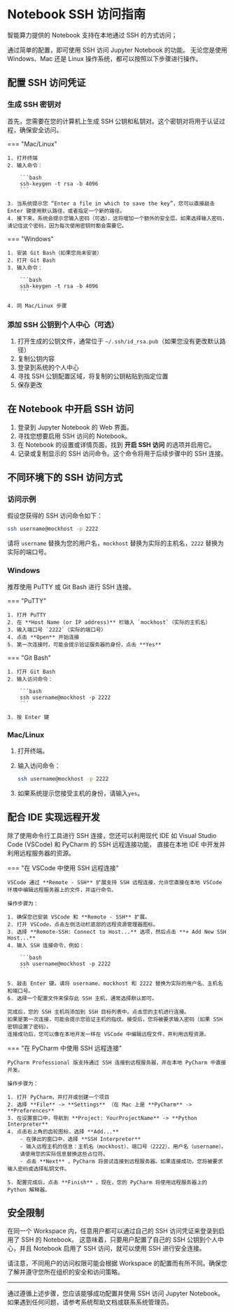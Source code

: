# Notebook SSH 访问指南

智能算力提供的 Notebook 支持在本地通过 SSH 的方式访问；

通过简单的配置，即可使用 SSH 访问 Jupyter Notebook 的功能。
无论您是使用 Windows、Mac 还是 Linux 操作系统，都可以按照以下步骤进行操作。

## 配置 SSH 访问凭证

### 生成 SSH 密钥对

首先，您需要在您的计算机上生成 SSH 公钥和私钥对。这个密钥对将用于认证过程，确保安全访问。

=== "Mac/Linux"

    1. 打开终端
    2. 输入命令：

        ```bash
        ssh-keygen -t rsa -b 4096
        ```

    3. 当系统提示您 “Enter a file in which to save the key”，您可以直接敲击 Enter 键使用默认路径，或者指定一个新的路径。
    4. 接下来，系统会提示您输入密码（可选），这将增加一个额外的安全层。如果选择输入密码，请记住这个密码，因为每次使用密钥时都会需要它。

=== "Windows"

    1. 安装 Git Bash（如果您尚未安装）
    2. 打开 Git Bash
    3. 输入命令：

        ```bash
        ssh-keygen -t rsa -b 4096
        ```

    4. 同 Mac/Linux 步骤

### 添加 SSH 公钥到个人中心（可选）

1. 打开生成的公钥文件，通常位于 `~/.ssh/id_rsa.pub`（如果您没有更改默认路径）
2. 复制公钥内容
3. 登录到系统的个人中心
4. 寻找 SSH 公钥配置区域，将复制的公钥粘贴到指定位置
5. 保存更改

## 在 Notebook 中开启 SSH 访问

1. 登录到 Jupyter Notebook 的 Web 界面。
2. 寻找您想要启用 SSH 访问的 Notebook。
3. 在 Notebook 的设置或详情页面，找到 **开启 SSH 访问** 的选项并启用它。
4. 记录或复制显示的 SSH 访问命令。这个命令将用于后续步骤中的 SSH 连接。

## 不同环境下的 SSH 访问方式

### 访问示例

假设您获得的 SSH 访问命令如下：

```bash
ssh username@mockhost -p 2222
```

请将 `username` 替换为您的用户名，`mockhost` 替换为实际的主机名，`2222` 替换为实际的端口号。

### Windows

推荐使用 PuTTY 或 Git Bash 进行 SSH 连接。

=== "PuTTY"
  
    1. 打开 PuTTY
    2. 在 **Host Name (or IP address)** 栏输入 `mockhost`（实际的主机名）
    3. 输入端口号 `2222`（实际的端口号）
    4. 点击 **Open** 开始连接
    5. 第一次连接时，可能会提示验证服务器的身份，点击 **Yes**

=== "Git Bash"
  
    1. 打开 Git Bash
    2. 输入访问命令：

        ```bash
        ssh username@mockhost -p 2222
        ```

    3. 按 Enter 键

### Mac/Linux

1. 打开终端。
2. 输入访问命令：

    ```bash
    ssh username@mockhost -p 2222
    ```

3. 如果系统提示您接受主机的身份，请输入`yes`。

## 配合 IDE 实现远程开发

除了使用命令行工具进行 SSH 连接，您还可以利用现代 IDE 如 Visual Studio Code (VSCode) 和 PyCharm 的 SSH 远程连接功能，
直接在本地 IDE 中开发并利用远程服务器的资源。

=== "在 VSCode 中使用 SSH 远程连接"

    VSCode 通过 **Remote - SSH** 扩展支持 SSH 远程连接，允许您直接在本地 VSCode 环境中编辑远程服务器上的文件，并运行命令。

    操作步骤为：

    1. 确保您已安装 VSCode 和 **Remote - SSH** 扩展。
    2. 打开 VSCode，点击左侧活动栏底部的远程资源管理器图标。
    3. 选择 **Remote-SSH: Connect to Host...** 选项，然后点击 **+ Add New SSH Host...**
    4. 输入 SSH 连接命令，例如：

        ```bash
        ssh username@mockhost -p 2222
        ```

    5. 敲击 Enter 键。请将 username、mockhost 和 2222 替换为实际的用户名、主机名和端口号。
    6. 选择一个配置文件来保存此 SSH 主机，通常选择默认即可。

    完成后，您的 SSH 主机将添加到 SSH 目标列表中。点击您的主机进行连接。
    如果是第一次连接，可能会提示您验证主机的指纹。接受后，您将被要求输入密码（如果 SSH 密钥设置了密码）。
    连接成功后，您可以像在本地开发一样在 VSCode 中编辑远程文件，并利用远程资源。

=== "在 PyCharm 中使用 SSH 远程连接"

    PyCharm Professional 版支持通过 SSH 连接到远程服务器，并在本地 PyCharm 中直接开发。

    操作步骤为：

    1. 打开 PyCharm，并打开或创建一个项目
    2. 选择 **File** -> **Settings** （在 Mac 上是 **PyCharm** -> **Preferences**
    3. 在设置窗口中，导航到 **Project: YourProjectName** -> **Python Interpreter**
    4. 点击右上角的齿轮图标，选择 **Add...**
        - 在弹出的窗口中，选择 **SSH Interpreter**
        - 输入远程主机的信息：主机名（mockhost）、端口号（2222）、用户名（username）。
        请使用您的实际信息替换这些占位符。
        - 点击 **Next** ，PyCharm 将尝试连接到远程服务器。如果连接成功，您将被要求输入密码或选择私钥文件。

    5. 配置完成后，点击 **Finish** 。现在，您的 PyCharm 将使用远程服务器上的 Python 解释器。

## 安全限制

在同一个 Workspace 内，任意用户都可以通过自己的 SSH 访问凭证来登录到启用了 SSH 的 Notebook。
这意味着，只要用户配置了自己的 SSH 公钥到个人中心，并且 Notebook 启用了 SSH 访问，就可以使用 SSH 进行安全连接。

请注意，不同用户的访问权限可能会根据 Workspace 的配置而有所不同。确保您了解并遵守您所在组织的安全和访问策略。

---

通过遵循上述步骤，您应该能够成功配置并使用 SSH 访问 Jupyter Notebook。如果遇到任何问题，请参考系统帮助文档或联系系统管理员。
